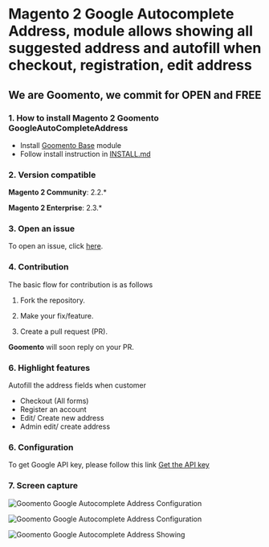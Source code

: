 # Magento 2 **Google Autocomplete Address**, module allows showing all suggested address and autofill when checkout, registration, edit address
  
## We are Goomento, we commit for OPEN and FREE 

### 1. How to install Magento 2 Goomento GoogleAutoCompleteAddress

- Install [Goomento Base](https://github.com/Goomento/Base) module
- Follow install instruction in [INSTALL.md](https://github.com/Goomento/GoogleAutoCompleteAddress/blob/master/INSTALL.md)

### 2. Version compatible

**Magento 2 Community**: 2.2.*

**Magento 2 Enterprise**: 2.3.*

### 3. Open an issue

To open an issue, click [here](https://github.com/Goomento/Base/issues).

### 4. Contribution

The basic flow for contribution is as follows

1. Fork the repository.

2. Make your fix/feature.

3. Create a pull request (PR).

**Goomento** will soon reply on your PR.

### 6. Highlight features

Autofill the address fields when customer 

- Checkout (All forms) 
- Register an account
- Edit/ Create new address
- Admin edit/ create address

### 6. Configuration

To get Google API key, please follow this link [Get the API key](https://developers.google.com/maps/documentation/javascript/get-api-key)

### 7. Screen capture

![Goomento Google Autocomplete Address Configuration](https://i.imgur.com/vHjLvNI.png)

![Goomento Google Autocomplete Address Configuration](https://i.imgur.com/P0W7vve.png)

![Goomento Google Autocomplete Address Showing](https://i.imgur.com/qthxkIS.png)


